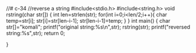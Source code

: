 //# c-34
//reverse a string
#include<stdio.h>
#include<string.h>
void rstring(char str[])
{
    int len=strlen(str);
    for(int i=0;i<len/2;i++){
        char temp=str[i];
        str[i]=str[len-i-1];
        str[len-i-1]=temp;
    }
}
int main()
 {
     char str[]="komali";
     printf("original string:%s\n",str);
     rstring(str);
     printf("reversed string:%s",str);
     return 0;
     
 }

